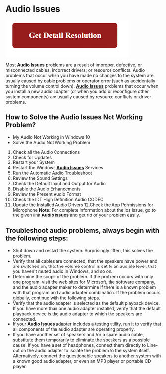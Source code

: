 # Audio Issues

[![Audio Issues](gett-detail.png)](https://github.com/computerissues/Audio-Issues)

Most **[Audio Issues](https://github.com/computerissues/Audio-Issues)** problems are a result of improper, defective, or misconnected cables; incorrect drivers; or resource conflicts. Audio problems that occur when you have made no changes to the system are usually caused by cable problems or operator error (such as accidentally turning the volume control down). **[Audio Issues](https://github.com/computerissues/Audio-Issues)** problems that occur when you install a new audio adapter (or when you add or reconfigure other system components) are usually caused by resource conflicts or driver problems.

## How to Solve the **Audio Issues** Not Working Problem?

* My Audio Not Working in Windows 10
* Solve the Audio Not Working Problem
 1. Check all the Audio Connections
 2. Check for Updates
 3. Restart your System
 4. Restart the Windows **[Audio Issues](https://github.com/computerissues/Audio-Issues)** Services
 5. Run the Automatic Audio Troubleshoot
 6. Review the Sound Settings
 7. Check the Default Input and Output for Audio
 8. Disable the Audio Enhancements
 9. Review the Present Audio Format
 10. Check the IDT High Definition Audio CODEC
 11. Update the Installed Audio Drivers
 12.Check the App Permissions for Microphone
**Note:** For complete information about the ios issue, go to the given link **[Audio Issues](https://github.com/computerissues/Audio-Issues)** and get rid of your problem easily.

## Troubleshoot audio problems, always begin with the following steps:

* Shut down and restart the system. Surprisingly often, this solves the problem.
* Verify that all cables are connected, that the speakers have power and are switched on, that the volume control is set to an audible level, that you haven't muted audio in Windows, and so on.
* Determine the scope of the problem. If the problem occurs with only one program, visit the web sites for Microsoft, the software company, and the audio adapter maker to determine if there is a known problem with that program and audio adapter combination. If the problem occurs globally, continue with the following steps.
* Verify that the audio adapter is selected as the default playback device. If you have more than one audio adapter installed, verify that the default playback device is the audio adapter to which the speakers are connected.
* If your **[Audio Issues](https://github.com/computerissues/Audio-Issues)** adapter includes a testing utility, run it to verify that all components of the audio adapter are operating properly.
* If you have another set of speakers and /or a spare audio cable, substitute them temporarily to eliminate the speakers as a possible cause. If you have a set of headphones, connect them directly to Line-out on the audio adapter to isolate the problem to the system itself. Alternatively, connect the questionable speakers to another system with a known good audio adapter, or even an MP3 player or portable CD player.
